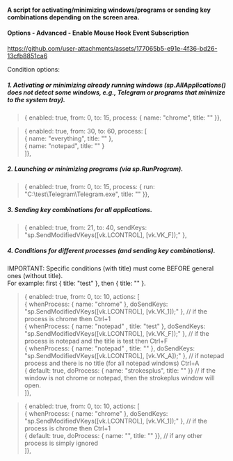 #### A script for activating/minimizing windows/programs or sending key combinations depending on the screen area.
#### Options - Advanced - Enable Mouse Hook Event Subscription

https://github.com/user-attachments/assets/177065b5-e91e-4f36-bd26-13cfb8851ca6

Condition options:

##### 1. Activating or minimizing already running windows (sp.AllApplications() does not detect some windows, e.g., Telegram or programs that minimize to the system tray).

> { enabled: true, from: 0, to: 15, process: { name: "chrome", title: "" }},

> { enabled: true, from: 30, to: 60, process: [  
{ name: "everything", title: "" },  
{ name: "notepad", title: "" }  
]},

##### 2. Launching or minimizing programs (via sp.RunProgram).

> { enabled: true, from: 0, to: 15, process: { run: "C:\\test\\Telegram\\Telegram.exe", title: "" }}, 

##### 3. Sending key combinations for all applications.

> { enabled: true, from: 21, to: 40, sendKeys: "sp.SendModifiedVKeys([vk.LCONTROL], [vk.VK_F]);" },

##### 4. Conditions for different processes (and sending key combinations).
IMPORTANT: Specific conditions (with title) must come BEFORE general ones (without title).  
For example: first { title: "test" }, then { title: "" }.

> { enabled: true, from: 0, to: 10, actions: [      
{ whenProcess: { name: "chrome" }, doSendKeys: "sp.SendModifiedVKeys([vk.LCONTROL], [vk.VK_1]);" },  // if the process is chrome then Ctrl+1  
{ whenProcess: { name: "notepad" , title: "test" }, doSendKeys: "sp.SendModifiedVKeys([vk.LCONTROL], [vk.VK_F]);" }, // if the process is notepad and the title is test then Ctrl+F  
{ whenProcess: { name: "notepad" , title: "" }, doSendKeys: "sp.SendModifiedVKeys([vk.LCONTROL], [vk.VK_A]);" }, // if notepad process and there is no title (for all notepad windows) Ctrl+A  
{ default: true, doProcess: { name: "strokesplus", title: "" }} // if the window is not chrome or notepad, then the strokeplus window will open.  
]},

> { enabled: true, from: 0, to: 10, actions: [  
{ whenProcess: { name: "chrome" }, doSendKeys: "sp.SendModifiedVKeys([vk.LCONTROL], [vk.VK_1]);" },  // if the process is chrome then Ctrl+1  
{ default: true, doProcess: { name: "", title: "" }}, // if any other process is simply ignored  
]},
